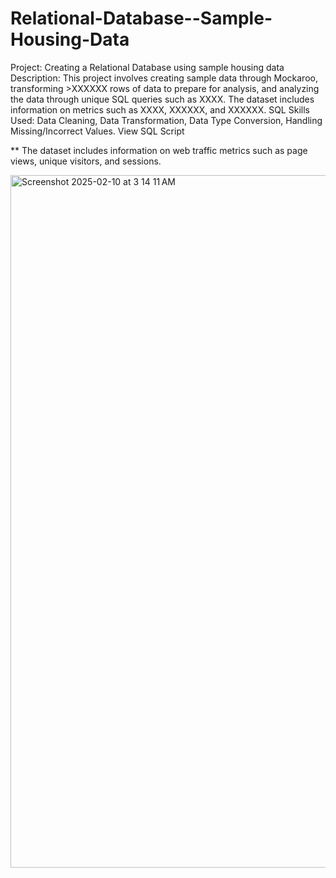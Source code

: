 # Relational-Database--Sample-Housing-Data

Project: Creating a Relational Database using sample housing data
Description: This project involves creating sample data through Mockaroo, transforming >XXXXXX rows of data to prepare for analysis, and analyzing the data through unique SQL queries such as XXXX. The dataset includes information on metrics such as XXXX, XXXXXX, and XXXXXX. 
SQL Skills Used: Data Cleaning, Data Transformation, Data Type Conversion, Handling Missing/Incorrect Values.
View SQL Script


**
The dataset includes information on web traffic metrics such as page views, unique visitors, and sessions.

<img width="1108" alt="Screenshot 2025-02-10 at 3 14 11 AM" src="https://github.com/user-attachments/assets/701b1d16-74c2-4b95-8eca-5803d1dc4000" />
